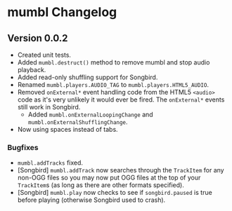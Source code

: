 mumbl Changelog
===============

Version 0.0.2
-------------

 * Created unit tests.
 * Added `mumbl.destruct()` method to remove mumbl and stop audio playback.
 * Added read-only shuffling support for Songbird.
 * Renamed `mumbl.players.AUDIO_TAG` to `mumbl.players.HTML5_AUDIO`.
 * Removed `onExternal*` event handling code from the HTML5 `<audio>` code as it's
   very unlikely it would ever be fired. The `onExternal*` events still work in Songbird.
   * Added `mumbl.onExternalLoopingChange` and `mumbl.onExternalShufflingChange`.
 * Now using spaces instead of tabs.

### Bugfixes
 * `mumbl.addTracks` fixed.
 * [Songbird] `mumbl.addTrack` now searches through the `TrackItem` for any non-OGG files so you
   may now put OGG files at the top of your `TrackItem`s (as long as there are other formats specified).
 * [Songbird] `mumbl.play` now checks to see if `songbird.paused` is true before playing (otherwise Songbird used to crash).

